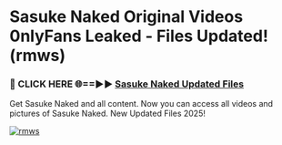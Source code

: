 # Sasuke Naked Original Videos 0nlyFans Leaked - Files Updated! (rmws)

<h3>🔴 CLICK HERE 🌐==►► <a href="https://tinyurl.com/yckcrads" rel="nofollow">Sasuke Naked Updated Files</a></h3>

Get Sasuke Naked and all content. Now you can access all videos and pictures of Sasuke Naked. New Updated Files 2025!

[![rmws](https://i.imgur.com/hpKpOFt.gif)](https://tinyurl.com/yckcrads)
